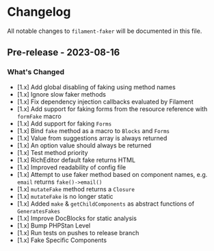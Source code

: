 # Changelog

All notable changes to `filament-faker` will be documented in this file.

## Pre-release - 2023-08-16

### What's Changed

- [1.x] Add global disabling of faking using method names
- [1.x] Ignore slow faker methods
- [1.x] Fix dependency injection callbacks evaluated by Filament
- [1.x] Add support for faking forms from the resource reference with `formFake` macro
- [1.x] Add support for faking `Forms` 
- [1.x] Bind `fake` method as a macro to `Blocks` and `Forms`
- [1.x] Value from suggestions array is always returned
- [1.x] An option value should always be returned
- [1.x] Test method priority
- [1.x] RichEditor default fake returns HTML
- [1.x] Improved readability of config file
- [1.x] Attempt to use faker method based on component names, e.g. `email` returns `fake()->email()`
- [1.x] `mutateFake` method returns a `Closure`
- [1.x] `mutateFake` is no longer static
- [1.x] Added `make` & `getChildComponents` as abstract functions of `GeneratesFakes`
- [1.x] Improve DocBlocks for static analysis
- [1.x] Bump PHPStan Level
- [1.x] Run tests on pushes to release branch
- [1.x] Fake Specific Components
